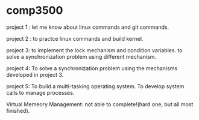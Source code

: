 # comp3500
project 1 : let me know about linux commands and git commands.

project 2 : to practce linux commands and build kernel.

project 3: to implement the lock mechanism and condition variables.
            to solve a synchronization problem using different mechanism.
            
project 4: To solve a synchronization problem using the mechanisms developed in project 3.

project 5: To build a multi-tasking operating system.
            To develop system calls to manage processes.
            
Virtual Memeory Management: not able to complete!(hard one, but all most finished).
                           
